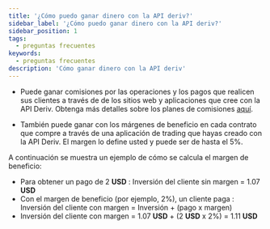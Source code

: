 ```yaml
---
title: '¿Cómo puedo ganar dinero con la API deriv?'
sidebar_label: '¿Cómo puedo ganar dinero con la API deriv?'
sidebar_position: 1
tags:
  - preguntas frecuentes
keywords:
  - preguntas frecuentes
description: 'Cómo ganar dinero con la API deriv'
---
```


- Puede ganar comisiones por las operaciones y los pagos que realicen sus clientes a través de de los sitios web y aplicaciones que cree con la API Deriv. Obtenga más detalles sobre los planes de comisiones [aquí](https://deriv.com/partners/affiliate-ib).

- También puede ganar con los márgenes de beneficio en cada contrato que compre a través de una aplicación de trading que hayas creado con la API Deriv. El margen lo define usted y puede ser de hasta el 5%.

A continuación se muestra un ejemplo de cómo se calcula el margen de beneficio:

- Para obtener un pago de 2 **USD** : Inversión del cliente sin margen = 1.07 **USD**
- Con el margen de beneficio (por ejemplo, 2%), un cliente paga : Inversión del cliente con margen = Inversión + (pago x margen)
- Inversión del cliente con margen = 1.07 **USD** + (2 **USD** x 2%) = 1.11 **USD**
